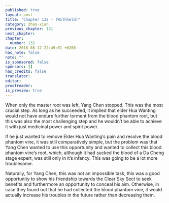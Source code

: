 ```yaml
---
published: true
layout: post
title: "Chapter 132 - (Withheld)"
category: zhan-xian
previous_chapter: 131
next_chapter:
chapter:
  number: 132
date: 2016-08-12 22:49:01 +0200
has_note: false
note: ""
is_sponsored: false
sponsors: []
has_credits: false
translator:
editor:
proofreader:
is_preview: true
---
```

When only the master root was left, Yang Chen stopped. This was the most crucial step. As long as he succeeded, it implied that elder Hua Wanting would not have endure further torment from the blood phantom root, but this was also the most challenging step and he wouldn’t be able to achieve it with just medicinal power and spirit power.

If he just wanted to remove Elder Hua Wanting’s pain and resolve the blood phantom vine, it was still comparatively simple, but the problem was that Yang Chen wanted to use this opportunity and wanted to collect this blood phantom vine’s root, which, although it had sucked the blood of a Da Cheng stage expert, was still only in it’s infancy. This was going to be a lot more troublesome.

Naturally, for Yang Chen, this was not an impossible task, this was a good opportunity to show his friendship towards the Clear Sky Sect to seek benefits and furthermore an opportunity to conceal his aim. Otherwise, in case they found out that he had collected the blood phantom vine, it would actually increase his troubles in the future rather than decreasing them. 
